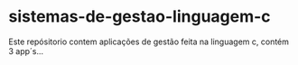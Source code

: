 # sistemas-de-gestao-linguagem-c
Este repósitorio contem aplicações de gestão feita na linguagem c, contém 3 app´s...
